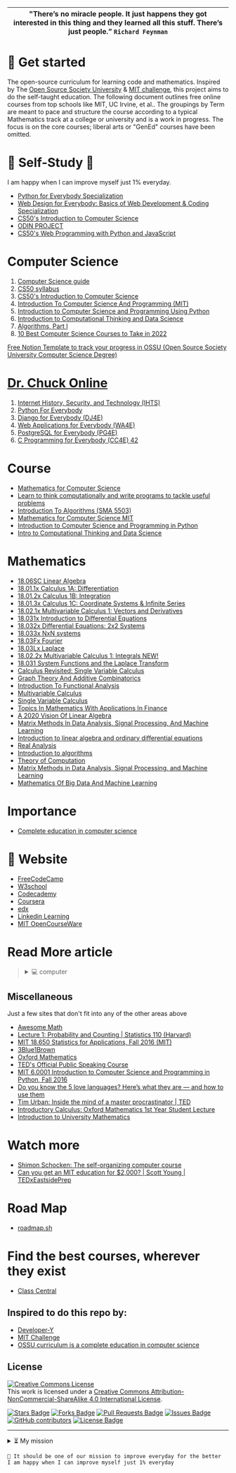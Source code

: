 | **"There’s no miracle people. It just happens they got interested in this thing and they learned all this stuff. There’s just people.”** `Richard Feynman` |
|:------------:|
# 🚀 Get started 

The open-source curriculum for learning code and mathematics. Inspired by The [
Open Source Society University](https://github.com/ossu) & [MIT challenge](https://www.scotthyoung.com/blog/myprojects/mit-challenge-2/), this project aims to do the self-taught education. The following document outlines free online courses from top schools like MIT, UC Irvine, et al.. The groupings by Term are meant to pace and structure the course according to a typical Mathematics track at a college or university and is a work in progress. The focus is on the core courses; liberal arts or "GenEd" courses have been omitted.

# 📌 Self-Study 📌
I am happy when I can improve myself just 1% everyday.
  - [Python for Everybody Specialization](https://www.coursera.org/specializations/python)
  - [Web Design for Everybody: Basics of Web Development & Coding Specialization](https://www.coursera.org/specializations/web-design)
  - [CS50's Introduction to Computer Science](https://www.edx.org/course/introduction-computer-science-harvardx-cs50x)
  - [ODIN PROJECT](https://www.theodinproject.com/)
  - [CS50's Web Programming with Python and JavaScript](https://www.edx.org/course/cs50s-web-programming-with-python-and-javascript)

# Computer Science
1. [Computer Science guide](https://drive.google.com/file/d/1ddRjY8pe8YwCW0CQ-zUGyGOfEOTDkomt/view?usp=sharing)
1. [CS50 syllabus](https://cs50.harvard.edu/college/2022/fall/syllabus/)
1. [CS50's Introduction to Computer Science](https://www.edx.org/course/introduction-computer-science-harvardx-cs50x)
1. [Introduction To Computer Science And Programming (MIT)](https://ocw.mit.edu/courses/6-00sc-introduction-to-computer-science-and-programming-spring-2011/pages/syllabus/)
1. [Introduction to Computer Science and Programming Using Python](https://www.edx.org/course/introduction-to-computer-science-and-programming-7)
1. [Introduction to Computational Thinking and Data Science](https://www.edx.org/course/introduction-to-computational-thinking-and-data-4)
1. [Algorithms, Part I](https://www.coursera.org/learn/algorithms-part1)
1. [10 Best Computer Science Courses to Take in 2022](https://www.freecodecamp.org/news/best-computer-science-courses/)

[Free Notion Template to track your progress in OSSU (Open Source Society University Computer Science Degree)](https://free-compsci-degree-imc.notion.site/The-Open-Source-Computer-Science-Degree-b799dc75720c48fcb602e58c0c103155)
# [Dr. Chuck Online](https://online.dr-chuck.com/)
1. [Internet History, Security, and Technology (IHTS)](https://ihts.pr4e.com/lessons)
1. [Python For Everybody](https://www.py4e.com/lessons)
1. [Django for Everybody (DJ4E)](https://www.dj4e.com/lessons)
1. [Web Applications for Everybody (WA4E)](https://www.wa4e.com/lessons)
1. [PostgreSQL for Everybody (PG4E)](https://www.pg4e.com/lessons)
1. [C Programming for Everybody (CC4E) 42](https://www.cc4e.com/lessons)
# Course
   * [Mathematics for Computer Science](https://openlearninglibrary.mit.edu/courses/course-v1:OCW+6.042J+2T2019/about)
   * [Learn to think computationally and write programs to tackle useful problems](https://www.edx.org/xseries/mitx-computational-thinking-using-python)
   * [Introduction To Algorithms (SMA 5503)](https://ocw.mit.edu/courses/6-046j-introduction-to-algorithms-sma-5503-fall-2005/)
   * [Mathematics for Computer Science MIT](https://ocw.mit.edu/courses/6-042j-mathematics-for-computer-science-fall-2010/)
   * [Introduction to Computer Science and Programming in Python](https://ocw.mit.edu/courses/6-0001-introduction-to-computer-science-and-programming-in-python-fall-2016/)
   * [Intro to Computational Thinking and Data Science](https://ocw.mit.edu/courses/6-0002-introduction-to-computational-thinking-and-data-science-fall-2016/)   
# Mathematics
- [18.06SC Linear Algebra](https://ocw.mit.edu/courses/18-06sc-linear-algebra-fall-2011/)
- [18.01.1x Calculus 1A: Differentiation](https://www.edx.org/course/calculus-1a-differentiation)
- [18.01.2x Calculus 1B: Integration](https://www.edx.org/course/calculus-1b-integration)
- [18.01.3x Calculus 1C: Coordinate Systems & Infinite Series](https://www.edx.org/course/calculus-1c-coordinate-systems-infinite-series)
- [18.02.1x Multivariable Calculus 1: Vectors and Derivatives](https://www.edx.org/course/multivariable-calculus-1-vectors-and-derivatives)
- [18.031x Introduction to Differential Equations](https://www.edx.org/course/introduction-to-differential-equations-2)
- [18.032x Differential Equations: 2x2 Systems](https://www.edx.org/course/differential-equations-2x2-systems)
- [18.033x NxN systems](https://www.edx.org/course/differential-equations-linear-algebra-and-nxn-syst)
- [18.03Fx Fourier](https://www.edx.org/course/differential-equations-fourier-series-and-partial)
- [18.03Lx Laplace](https://www.edx.org/course/transfer-functions-and-the-laplace-transform)
- [18.02.2x Multivariable Calculus 1: Integrals NEW!](https://www.edx.org/course/multivariable-calculus-2-surfaces-and-integrals)
- [18.031 System Functions and the Laplace Transform](https://ocw.mit.edu/courses/18-031-system-functions-and-the-laplace-transform-spring-2019/)
- [Calculus Revisited: Single Variable Calculus](https://ocw.mit.edu/courses/res-18-006-calculus-revisited-single-variable-calculus-fall-2010/)
- [Graph Theory And Additive Combinatorics](https://ocw.mit.edu/courses/18-217-graph-theory-and-additive-combinatorics-fall-2019/)
- [Introduction To Functional Analysis](https://ocw.mit.edu/courses/18-102-introduction-to-functional-analysis-spring-2021/)
- [Multivariable Calculus](https://ocw.mit.edu/courses/18-02sc-multivariable-calculus-fall-2010/)
- [Single Variable Calculus](https://ocw.mit.edu/courses/18-01-single-variable-calculus-fall-2006/)
- [Topics In Mathematics With Applications In Finance](https://ocw.mit.edu/courses/18-s096-topics-in-mathematics-with-applications-in-finance-fall-2013/)
- [A 2020 Vision Of Linear Algebra](https://ocw.mit.edu/courses/res-18-010-a-2020-vision-of-linear-algebra-spring-2020/)
- [Matrix Methods In Data Analysis, Signal Processing, And Machine Learning](https://ocw.mit.edu/courses/18-065-matrix-methods-in-data-analysis-signal-processing-and-machine-learning-spring-2018/)
- [Introduction to linear algebra and ordinary differential equations](https://ocw.mit.edu/courses/2-087-engineering-math-differential-equations-and-linear-algebra-fall-2014/)
- [Real Analysis](https://ocw.mit.edu/courses/18-100a-real-analysis-fall-2020/)
- [Introduction to algorithms](https://ocw.mit.edu/courses/6-006-introduction-to-algorithms-spring-2020/)
- [Theory of Computation](https://ocw.mit.edu/courses/18-404j-theory-of-computation-fall-2020/)
- [Matrix Methods in Data Analysis, Signal Processing, and Machine Learning](https://ocw.mit.edu/courses/18-065-matrix-methods-in-data-analysis-signal-processing-and-machine-learning-spring-2018/)
- [Mathematics Of Big Data And Machine Learning](https://ocw.mit.edu/courses/res-ll-005-mathematics-of-big-data-and-machine-learning-january-iap-2020/)
# Importance 
- [Complete education in computer science](https://github.com/ossu/computer-science)
# 🔎 Website 
  - [FreeCodeCamp](https://www.freecodecamp.org/learn/)  
  - [W3school](https://www.w3schools.com/)
  - [Codecademy](https://www.codecademy.com/catalog)
  - [Coursera](https://www.coursera.org/)
  - [edx](https://www.edx.org/)
  - [Linkedin Learning](https://www.linkedin.com/learning/?u=35754684)
  - [MIT OpenCourseWare](https://ocw.mit.edu/)
# Read More article
> <details>
>  <summary> 💻 computer</summary>
>  <br/>
>    
> <!--START_SECTION:activity-->
> - [What is Programming?](https://www.freecodecamp.org/news/what-is-programming-tutorial-for-beginners/?fbclid=IwAR0x2QMuBjIPOQNgFgyZEi-j1uICj907DearYpAsF3upn0u_IeYNz57JkcU)
> - [Command Line Commands – CLI Tutorial](https://www.freecodecamp.org/news/command-line-commands-cli-tutorial/)
> - [Git and Github](https://www.freecodecamp.org/news/git-and-github-for-beginners/?fbclid=IwAR2Ja0fjNRBCqzqwybaaxEC1CEEkR4Su0ObCfrBIcnmGbFKr0gEh5VGCdO0) | [How to Use Git and GitHub – Introduction for Beginners](https://www.freecodecamp.org/news/introduction-to-git-and-github/?fbclid=IwAR09duTD5SNEiIMEiSuhuBbaM-O3UNmlGJFfoljwbbBXt-cc53sVSlyMo7E#why-should-you-learn-git-and-github) | [Git vs GitHub – What is Version Control and How Does it Work?](https://www.freecodecamp.org/news/git-and-github-overview/)
> - [What is PHP](https://www.freecodecamp.org/news/what-is-php-write-your-first-php-program/?fbclid=IwAR3FovQJ4Sb_c7flCB_Kwt7JEw8WZG3WiRRA2N7LgDSI2UUTHF0l41xB8Oo)
> - [Object-Oriented Programming in Python](https://www.freecodecamp.org/news/object-oriented-programming-in-python/?fbclid=IwAR2MOM6ydxFT-T18_v2pvgMYqGqPBcG9_G9p1veCYIzBlYdo8_N9K7vfTeA)
> - [What is Software Engineering?](https://www.freecodecamp.org/news/what-is-software-engineering-how-to-become-a-software-engineer/)
> - [What is a Full Stack Developer? Back End + Front End = Full Stack Engineer](https://www.freecodecamp.org/news/what-is-a-full-stack-developer-full-stack-engineer-guide/)
> - [How to Become a Front End Developer – Front End Web Dev Skills](https://www.freecodecamp.org/news/how-to-become-a-frontend-developer/)
> - [Frontend VS Backend – What's the Difference?](https://www.freecodecamp.org/news/frontend-vs-backend-whats-the-difference/)
> - [What is a Computer Scientist? What Exactly Do CS Majors Do?](https://www.freecodecamp.org/news/what-is-a-computer-scientist-what-exactly-do-cs-majors-do/)
> - [Computer Science VS Information Technology – What's the Difference Between CS and IT?](https://www.freecodecamp.org/news/computer-science-vs-information-technology-whats-the-difference/)
> - [What is Data Science? What a Data Scientist Actually Does](https://www.freecodecamp.org/news/what-is-data-science-what-a-data-scientist-actually-does/)
> - [OOP Meaning – What is Object-Oriented Programming?](https://www.freecodecamp.org/news/what-is-object-oriented-programming/?fbclid=IwAR3tqDDjc5HaAn1O149EEJcfbKntiX98XL6jB0qHgPPOJ7hhCmD524_jOnk)
> - [UX vs UI – What's the Difference? Definition and Meaning](https://www.freecodecamp.org/news/ux-vs-ui-whats-the-difference-definition-and-meaning/?fbclid=IwAR3kbCHM9DPcNyF3WYkV-m9zHVuYZnhTooJpZzymqdQ-yUC437R2DmXdp0A)
> - [How to Set an Environment Variable in Linux](https://www.freecodecamp.org/news/how-to-set-an-environment-variable-in-linux/)
> - [Markdown Cheat Sheet – How to Write Articles in Markdown Language](https://www.freecodecamp.org/news/markdown-cheatsheet/?fbclid=IwAR1U4UKXTGJXTZajL9uhZhkLivLX2-dvB9Xa9ipSbcYIo9ncuFIpcU11f_E)
> - [What is Localhost? Local Host IP Address Explained](https://www.freecodecamp.org/news/what-is-localhost/)
> - [How to Become a Front End Developer – Front End Web Dev Skills](https://www.freecodecamp.org/news/how-to-become-a-frontend-developer/)
> - [What is Computational Thinking?](https://digitalpromise.org/initiative/computational-thinking/computational-thinking-for-next-generation-science/what-is-computational-thinking/)
> - [ChatGPT Tutorial - A Crash Course on Chat GPT for Beginners](https://www.youtube.com/watch?v=JTxsNm9IdYU)
> <!--END_SECTION:activity-->
> </details>
## Miscellaneous
Just a few sites that don't fit into any of the other areas above

- [Awesome Math](https://github.com/Tontan-Hak/awesome-math)
- [Lecture 1: Probability and Counting | Statistics 110 (Harvard)](https://www.youtube.com/playlist?list=PL2SOU6wwxB0uwwH80KTQ6ht66KWxbzTIo)
- [MIT 18.650 Statistics for Applications, Fall 2016 (MIT)](https://www.youtube.com/playlist?list=PLUl4u3cNGP60uVBMaoNERc6knT_MgPKS0)
- [3Blue1Brown](https://www.3blue1brown.com/)
- [Oxford Mathematics](https://www.youtube.com/@OxfordMathematics)
- [TED's Official Public Speaking Course](https://www.youtube.com/playlist?list=PLJicmE8fK0EhSSdarWwp8GKSYUnPd1u8o)
- [MIT 6.0001 Introduction to Computer Science and Programming in Python, Fall 2016](https://www.youtube.com/playlist?list=PLUl4u3cNGP63WbdFxL8giv4yhgdMGaZNA)
- [Do you know the 5 love languages? Here’s what they are — and how to use them](https://ideas.ted.com/whats-your-favorite-persons-love-language-heres-how-to-tell-and-how-to-use-it/?utm_source=facebook.com&utm_medium=social&utm_content=2022-11-20&utm_campaign=social&fbclid=IwAR25owRAEi8vp_JEKpDOuZQnSFZGNypAvS3Ud9eFW-Z0j6WS0IUP99rqMkk)
- [Tim Urban: Inside the mind of a master procrastinator | TED](https://www.youtube.com/watch?v=arj7oStGLkU)
- [Introductory Calculus: Oxford Mathematics 1st Year Student Lecture](https://www.youtube.com/playlist?list=PL4d5ZtfQonW0A4VHeiY0gSkX1QEraaacE)
- [Introduction to University Mathematics](https://www.youtube.com/playlist?list=PL4d5ZtfQonW1xKVEtYJd1iu9m52ATG7SV)
# Watch more

- [Shimon Schocken: The self-organizing computer course](https://www.youtube.com/watch?v=iE7YRHxwoDs)
- [Can you get an MIT education for $2,000? | Scott Young | TEDxEastsidePrep](https://www.youtube.com/watch?v=piSLobJfZ3c)

# Road Map
* [roadmap.sh](https://roadmap.sh/pdfs?fbclid=IwAR3xUciH9qbFMnbnOiyr60idmfiR0tMPNANZ1Q3ZuJLcoq-lL_mjbuHgcyc)

# Find the best courses, wherever they exist
- [Class Central](https://www.classcentral.com/)
## Inspired to do this repo by:
- [Developer-Y](https://github.com/Developer-Y/cs-video-courses?fbclid=IwAR3QxFbHeX6eIiHBNUySctbXmaCjFK1UoBRboZ7qkfC7GV_UaHP-zsZvmFE)
- [MIT Challenge](https://www.youtube.com/playlist?list=PLevjQIg-kYubWBFB8NN8EYvYjmJhjEzVA)
- [OSSU curriculum is a complete education in computer science](https://github.com/ossu/computer-science)
## License
<a rel="license" href="http://creativecommons.org/licenses/by-nc-sa/4.0/"><img alt="Creative Commons License" style="border-width:0" src="https://i.creativecommons.org/l/by-nc-sa/4.0/88x31.png" /></a><br />This work is licensed under a <a rel="license" href="http://creativecommons.org/licenses/by-nc-sa/4.0/">Creative Commons Attribution-NonCommercial-ShareAlike 4.0 International License</a>.

<a href="https://github.com/Tontan-Hak/Learn_code/stargazers"><img src="https://img.shields.io/github/stars/Tontan-Hak/Learn_code" alt="Stars Badge"/></a>
<a href="https://github.com/Tontan-Hak/Learn_code/network/members"><img src="https://img.shields.io/github/forks/Tontan-Hak/Learn_code" alt="Forks Badge"/></a>
<a href="https://github.com/Tontan-Hak/Learn_code/pulls"><img src="https://img.shields.io/github/issues-pr/Tontan-Hak/Learn_code" alt="Pull Requests Badge"/></a>
<a href="https://github.com/Tontan-Hak/Learn_code/issues"><img src="https://img.shields.io/github/issues/Tontan-Hak/Learn_code" alt="Issues Badge"/></a>
<a href="https://github.com/Tontan-Hak/Learn_code/graphs/contributors"><img alt="GitHub contributors" src="https://img.shields.io/github/contributors/Tontan-Hak/Learn_code?color=2b9348"></a>
<a href="https://github.com/Tontan-Hak/Learn_code/blob/main/license"><img src="https://img.shields.io/github/license/Tontan-Hak/Learn_code?color=2b9348" alt="License Badge"/></a>

--- 
<details>
  <summary>⏳ My mission</summary>
  <br/>

<!--START_SECTION:activity-->
	To provide a Self-taught education 
<!--END_SECTION:activity-->
</details>

	💪 It should be one of our mission to improve everyday for the better
	I am happy when I can improve myself just 1% everyday
